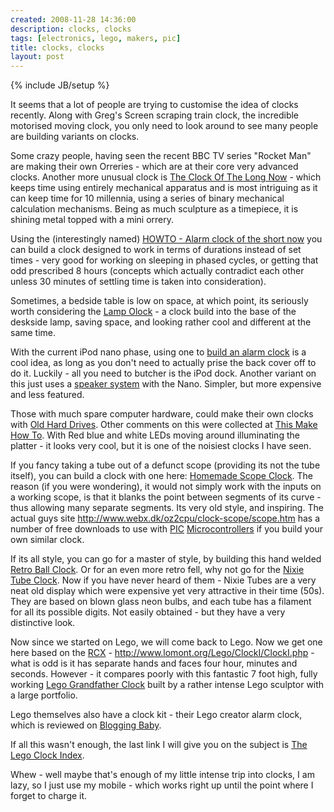 ```yaml
---
created: 2008-11-28 14:36:00
description: clocks, clocks
tags: [electronics, lego, makers, pic]
title: clocks, clocks
layout: post
---
```

{% include JB/setup %}

It seems that a lot of people are trying to customise the idea of clocks recently. Along with Greg's Screen scraping train clock, the incredible motorised moving clock, you only need to look around to see many people are building variants on clocks.

Some crazy people, having seen the recent BBC TV series "Rocket Man" are making their own Orreries - which are at their core very advanced clocks. Another more unusual clock is [The Clock Of The Long Now](http://www.hlb.com/inovlog/archives/2005/10/build_a_simple_1.html) - which keeps time using entirely mechanical apparatus and is most intriguing as it can keep time for 10 millennia, using a series of binary mechanical calculation mechanisms. Being as much sculpture as a timepiece, it is shining metal topped with a mini orrery.

Using the (interestingly named) [HOWTO - Alarm clock of the short now](http://www.makezine.com/blog/archive/2005/11/how_to_alarm_clock_of_the_shor.html) you can build a clock designed to work in terms of durations instead of set times - very good for working on sleeping in phased cycles, or getting that odd prescribed 8 hours (concepts which actually contradict each other unless 30 minutes of settling time is taken into consideration).

Sometimes, a bedside table is low on space, at which point, its seriously worth considering the [Lamp Olock](http://www.makezine.com/blog/archive/2005/05/the_lamp_olock.html) - a clock build into the base of the deskside lamp, saving space, and looking rather cool and different at the same time.

With the current iPod nano phase, using one to [build an alarm clock](http://www.makezine.com/blog/archive/2005/09/diy_ipod_nano_alarm_clock.html) is a cool idea, as long as you don't need to actually prise the back cover off to do it. Luckily - all you need to butcher is the iPod dock. Another variant on this just uses a
[speaker system](http://www.makezine.com/blog/archive/2005/09/ipod_nano_speaker_alarm_clock.html) with the Nano. Simpler, but more expensive and less featured.

Those with much spare computer hardware, could make their own clocks with [Old Hard Drives](http://home.cc.umanitoba.ca/~umparekh/hard_drive_clock.html). Other comments on this were collected at [This Make How To](http://www.makezine.com/blog/archive/2005/08/how_to_make_a_h_1.html). With Red blue and white LEDs moving around illuminating the platter - it looks very cool, but it is one of the noisiest clocks I have seen.

If you fancy taking a tube out of a defunct scope (providing its not the tube itself), you can build a clock with one here:
[Homemade Scope Clock](http://www.makezine.com/blog/archive/2005/07/homemade_scope.html). The reason (if you were wondering), it would not simply work with the inputs on a working scope, is that it blanks the point between segments of its curve - thus allowing many separate segments. Its very old style, and inspiring. The actual guys site
<http://www.webx.dk/oz2cpu/clock-scope/scope.htm> has a number of free downloads to use with
[PIC](PIC) [Microcontrollers](MicroControllers) if you build your own similar clock.

If its all style, you can go for a master of style, by building this hand welded
[Retro Ball Clock](http://www.finkbuilt.com/blog/nelson-lodefink-ball-clock-phase-1/). Or for an even more retro fell, why not go for the [Nixie Tube Clock](http://www.finkbuilt.com/blog/numerical-indicator-experimental-1/trackback/). Now if you have never heard of them - Nixie Tubes are a very neat old display which were expensive yet very attractive in their time (50s). They are based on blown glass neon bulbs, and each tube has a filament for all its possible digits. Not easily obtained - but they have a very distinctive look.

Now since we started on Lego, we will come back to Lego. Now we get one here based on the [RCX](Lego+RCX) - <http://www.lomont.org/Lego/ClockI/ClockI.php> - what is odd is it has separate hands and faces four hour, minutes and seconds. However - it compares poorly with this fantastic 7 foot high, fully working [Lego Grandfather Clock](http://www.ericharshbarger.org/lego/clock.html) built by a rather intense Lego sculptor with a large portfolio.

Lego themselves also have a clock kit - their Lego creator alarm clock, which is reviewed on [Blogging Baby](http://www.bloggingbaby.com/entry/1234000013054369/).

If all this wasn't enough, the last link I will give you on the subject is [The Lego Clock Index](http://popbubble.com/Lego/LegoClocks/).

Whew - well maybe that's enough of my little intense trip into clocks, I am lazy, so I just use my mobile - which works right up until the point where I forget to charge it.
